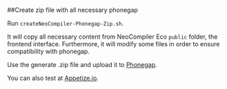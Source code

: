##Create zip file with all necessary phonegap

Run `createNeoCompiler-Phonegap-Zip.sh`.

It will copy all necessary content from NeoCompiler Eco `public` folder, the frontend interface.
Furthermore, it will modify some files in order to ensure compatibility with phonegap.

Use the generate .zip file and upload it to [Phonegap](https://build.phonegap.com/apps).

You can also test at [Appetize.io](https://appetize.io/).
